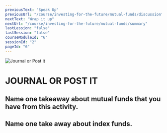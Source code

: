 ```yaml
---
previousText: "Speak Up"
previousUrl: "/course/investing-for-the-future/mutual-funds/discussion"
nextText: "Wrap it up"
nextUrl: "/course/investing-for-the-future/mutual-funds/summary"
lastLession: "false"
lastSession: "false"
courseModuleId: "6"
sessionId: "2"
pageId: "6"
---
```



![Journal or Post it](/assets/img/journal-it.png)
# JOURNAL OR POST IT

## Name one takeaway about mutual funds that you have from this activity.
<sparkle-feed-post assignment-name="Name one takeaway about mutual funds that you have from this activity" ></sparkle-feed-post>


## Name one take away about index funds.
<sparkle-feed-post assignment-name="Name one take away about index funds" ></sparkle-feed-post>

